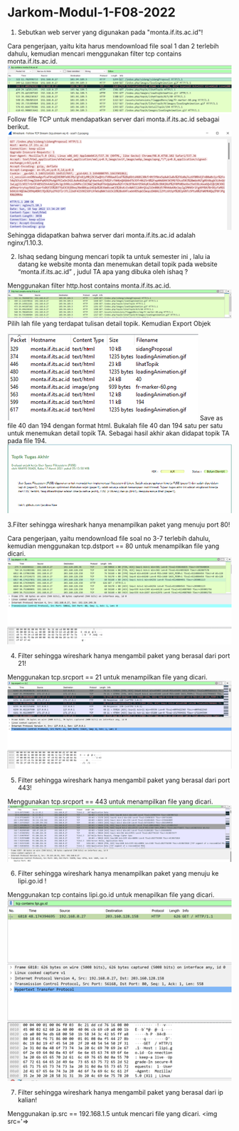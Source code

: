 # Jarkom-Modul-1-F08-2022

1. Sebutkan web server yang digunakan pada "monta.if.its.ac.id"!

Cara pengerjaan, yaitu kita harus mendownload file soal 1 dan 2 terlebih dahulu, kemudian mencari menggunakan filter tcp contains monta.if.its.ac.id.
<img src='https://github.com/D-060103/Jarkom-Modul-1-F08-2022/blob/main/1.Filter%20tcp.png'>
Follow file TCP untuk mendapatkan server dari monta.if.its.ac.id sebagai berikut.
<img src='https://github.com/D-060103/Jarkom-Modul-1-F08-2022/blob/main/1.Follow%20TCP.png'>
Sehingga didapatkan bahwa server dari monta.if.its.ac.id adalah nginx/1.10.3.

2. Ishaq sedang bingung mencari topik ta untuk semester ini , lalu ia datang ke website monta dan menemukan detail topik pada website “monta.if.its.ac.id” , judul TA apa yang dibuka oleh ishaq ?

Menggunakan filter http.host contains monta.if.its.ac.id.
<img src='https://github.com/D-060103/Jarkom-Modul-1-F08-2022/blob/main/2.Filter%20http.png'>
Pilih lah file yang terdapat tulisan detail topik. Kemudian Export Objek

<img src='https://github.com/D-060103/Jarkom-Modul-1-F08-2022/blob/main/2.Hasil%20Export.png'>
Save as file 40 dan 194 dengan format html. Bukalah file 40 dan 194 satu per satu untuk menemukan detail topik TA. Sebagai hasil akhir akan didapat topik TA pada file 194.
<img src='https://github.com/D-060103/Jarkom-Modul-1-F08-2022/blob/main/2.%20Topik%20TA.png'>

3.Filter sehingga wireshark hanya menampilkan paket yang menuju port 80! 

Cara pengerjaan, yaitu mendownload file soal no 3-7 terlebih dahulu, kemudian menggunakan tcp.dstport == 80 untuk menampilkan file yang dicari.
<img src='https://github.com/D-060103/Jarkom-Modul-1-F08-2022/blob/main/3..png'>

4. Filter sehingga wireshark hanya mengambil paket yang berasal dari port 21!

Menggunakan tcp.srcport == 21 untuk menampilkan file yang dicari.
<img src='https://github.com/D-060103/Jarkom-Modul-1-F08-2022/blob/main/4.png'>

5. Filter sehingga wireshark hanya mengambil paket yang berasal dari port 443!

Menggunakan tcp.srcport == 443 untuk menampilkan file yang dicari.
<img src='https://github.com/D-060103/Jarkom-Modul-1-F08-2022/blob/main/5.png'>

6. Filter sehingga wireshark hanya menampilkan paket yang menuju ke lipi.go.id !

Menggunakan tcp contains lipi.go.id untuk menapilkan file yang dicari.
<img src='https://github.com/D-060103/Jarkom-Modul-1-F08-2022/blob/main/6.png'>

7. Filter sehingga wireshark hanya mengambil paket yang berasal dari ip kalian!

Menggunakan ip.src == 192.168.1.5 untuk mencari file yang dicari.
<img src='=>
